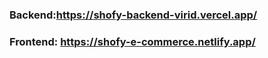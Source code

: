 ### Backend:https://shofy-backend-virid.vercel.app/

### Frontend: https://shofy-e-commerce.netlify.app/

